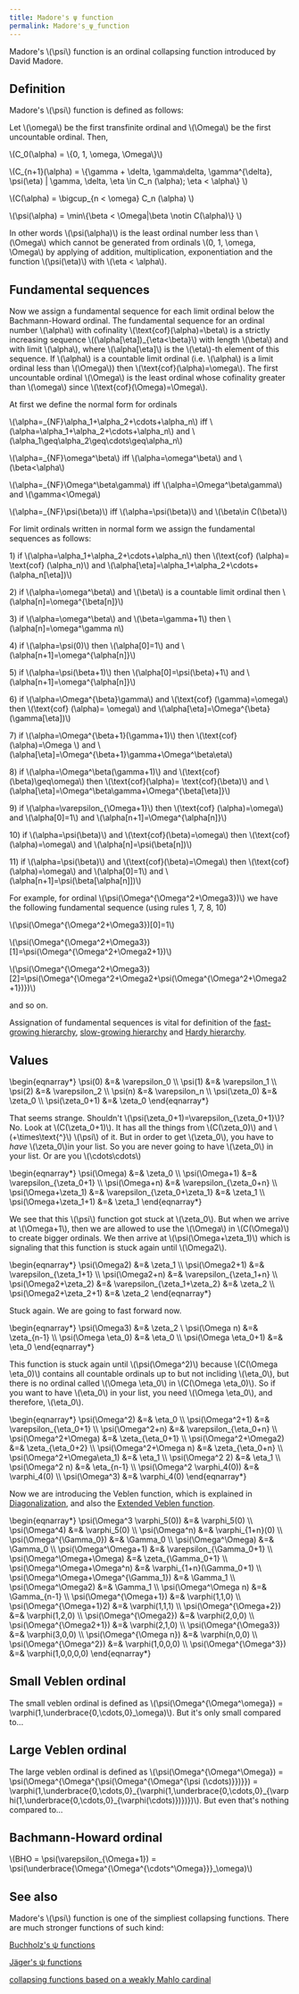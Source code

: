 ```yaml
---
title: Madore's ψ function
permalink: Madore's_ψ_function
---
```


Madore's \\(\\psi\\) function is an ordinal collapsing function
introduced by David Madore.

## Definition

Madore's \\(\\psi\\) function is defined as follows:

Let \\(\\omega\\) be the first transfinite ordinal and \\(\\Omega\\) be
the first uncountable ordinal. Then,

\\(C\_0(\\alpha) = \\{0, 1, \\omega, \\Omega\\}\\)

\\(C\_{n+1}(\\alpha) = \\{\\gamma + \\delta, \\gamma\\delta,
\\gamma^{\\delta}, \\psi(\\eta) \| \\gamma, \\delta, \\eta \\in C\_n
(\\alpha); \\eta &lt; \\alpha\\} \\)

\\(C(\\alpha) = \\bigcup\_{n &lt; \\omega} C\_n (\\alpha) \\)

\\(\\psi(\\alpha) = \\min\\{\\beta &lt; \\Omega\|\\beta \\notin
C(\\alpha)\\} \\)

In other words \\(\\psi(\\alpha)\\) is the least ordinal number less
than \\(\\Omega\\) which cannot be generated from ordinals \\(0, 1,
\\omega, \\Omega\\) by applying of addition, multiplication,
exponentiation and the function \\(\\psi(\\eta)\\) with \\(\\eta &lt;
\\alpha\\).

## Fundamental sequences

Now we assign a fundamental sequence for each limit ordinal below the
Bachmann-Howard ordinal. The fundamental sequence for an ordinal number
\\(\\alpha\\) with cofinality \\(\\text{cof}(\\alpha)=\\beta\\) is a
strictly increasing sequence \\((\\alpha\[\\eta\])\_{\\eta&lt;\\beta}\\)
with length \\(\\beta\\) and with limit \\(\\alpha\\), where
\\(\\alpha\[\\eta\]\\) is the \\(\\eta\\)-th element of this sequence.
If \\(\\alpha\\) is a countable limit ordinal (i.e. \\(\\alpha\\) is a
limit ordinal less than \\(\\Omega\\)) then
\\(\\text{cof}(\\alpha)=\\omega\\). The first uncountable ordinal
\\(\\Omega\\) is the least ordinal whose cofinality greater than
\\(\\omega\\) since \\(\\text{cof}(\\Omega)=\\Omega\\).

At first we define the normal form for ordinals

\\(\\alpha=\_{NF}\\alpha\_1+\\alpha\_2+\\cdots+\\alpha\_n\\) iff
\\(\\alpha=\\alpha\_1+\\alpha\_2+\\cdots+\\alpha\_n\\) and
\\(\\alpha\_1\\geq\\alpha\_2\\geq\\cdots\\geq\\alpha\_n\\)

\\(\\alpha=\_{NF}\\omega^\\beta\\) iff \\(\\alpha=\\omega^\\beta\\) and
\\(\\beta&lt;\\alpha\\)

\\(\\alpha=\_{NF}\\Omega^\\beta\\gamma\\) iff
\\(\\alpha=\\Omega^\\beta\\gamma\\) and \\(\\gamma&lt;\\Omega\\)

\\(\\alpha=\_{NF}\\psi(\\beta)\\) iff \\(\\alpha=\\psi(\\beta)\\) and
\\(\\beta\\in C(\\beta)\\)

For limit ordinals written in normal form we assign the fundamental
sequences as follows:

1\) if \\(\\alpha=\\alpha\_1+\\alpha\_2+\\cdots+\\alpha\_n\\) then
\\(\\text{cof} (\\alpha)= \\text{cof} (\\alpha\_n)\\) and
\\(\\alpha\[\\eta\]=\\alpha\_1+\\alpha\_2+\\cdots+(\\alpha\_n\[\\eta\])\\)

2\) if \\(\\alpha=\\omega^\\beta\\) and \\(\\beta\\) is a countable
limit ordinal then \\(\\alpha\[n\]=\\omega^{\\beta\[n\]}\\)

3\) if \\(\\alpha=\\omega^\\beta\\) and \\(\\beta=\\gamma+1\\) then
\\(\\alpha\[n\]=\\omega^\\gamma n\\)

4\) if \\(\\alpha=\\psi(0)\\) then \\(\\alpha\[0\]=1\\) and
\\(\\alpha\[n+1\]=\\omega^{\\alpha\[n\]}\\)

5\) if \\(\\alpha=\\psi(\\beta+1)\\) then
\\(\\alpha\[0\]=\\psi(\\beta)+1\\) and
\\(\\alpha\[n+1\]=\\omega^{\\alpha\[n\]}\\)

6\) if \\(\\alpha=\\Omega^{\\beta}\\gamma\\) and \\(\\text{cof}
(\\gamma)=\\omega\\) then \\(\\text{cof} (\\alpha)= \\omega\\) and
\\(\\alpha\[\\eta\]=\\Omega^{\\beta}(\\gamma\[\\eta\])\\)

7\) if \\(\\alpha=\\Omega^{\\beta+1}(\\gamma+1)\\) then \\(\\text{cof}
(\\alpha)=\\Omega \\) and
\\(\\alpha\[\\eta\]=\\Omega^{\\beta+1}\\gamma+\\Omega^\\beta\\eta\\)

8\) if \\(\\alpha=\\Omega^\\beta(\\gamma+1)\\) and
\\(\\text{cof}(\\beta)\\geq\\omega\\) then \\(\\text{cof}(\\alpha)=
\\text{cof}(\\beta)\\) and
\\(\\alpha\[\\eta\]=\\Omega^\\beta\\gamma+\\Omega^{\\beta\[\\eta\]}\\)

9\) if \\(\\alpha=\\varepsilon\_{\\Omega+1}\\) then \\(\\text{cof}
(\\alpha)=\\omega\\) and \\(\\alpha\[0\]=1\\) and
\\(\\alpha\[n+1\]=\\Omega^{\\alpha\[n\]}\\)

10\) if \\(\\alpha=\\psi(\\beta)\\) and
\\(\\text{cof}(\\beta)=\\omega\\) then \\(\\text{cof}
(\\alpha)=\\omega\\) and \\(\\alpha\[n\]=\\psi(\\beta\[n\])\\)

11\) if \\(\\alpha=\\psi(\\beta)\\) and
\\(\\text{cof}(\\beta)=\\Omega\\) then \\(\\text{cof}
(\\alpha)=\\omega\\) and \\(\\alpha\[0\]=1\\) and
\\(\\alpha\[n+1\]=\\psi(\\beta\[\\alpha\[n\]\])\\)

  
For example, for ordinal \\(\\psi(\\Omega^{\\Omega^2+\\Omega3})\\) we
have the following fundamental sequence (using rules 1, 7, 8, 10)

\\(\\psi(\\Omega^{\\Omega^2+\\Omega3})\[0\]=1\\)

\\(\\psi(\\Omega^{\\Omega^2+\\Omega3})\[1\]=\\psi(\\Omega^{\\Omega^2+\\Omega2+1})\\)

\\(\\psi(\\Omega^{\\Omega^2+\\Omega3})\[2\]=\\psi(\\Omega^{\\Omega^2+\\Omega2+\\psi(\\Omega^{\\Omega^2+\\Omega2+1})})\\)

and so on.

Assignation of fundamental sequences is vital for definition of the
[fast-growing
hierarchy](Fast-growing_hierarchy "Fast-growing hierarchy"),
[slow-growing
hierarchy](Slow-growing_hierarchy "Slow-growing hierarchy")
and [Hardy
hierarchy](Hardy_hierarchy "Hardy hierarchy").

## Values

\\begin{eqnarray\*} \\psi(0) &=& \\varepsilon\_0 \\\\ \\psi(1) &=&
\\varepsilon\_1 \\\\ \\psi(2) &=& \\varepsilon\_2 \\\\ \\psi(n) &=&
\\varepsilon\_n \\\\ \\psi(\\zeta\_0) &=& \\zeta\_0 \\\\
\\psi(\\zeta\_0+1) &=& \\zeta\_0 \\end{eqnarray\*}

That seems strange. Shouldn't
\\(\\psi(\\zeta\_0+1)=\\varepsilon\_{\\zeta\_0+1}\\)? No. Look at
\\(C(\\zeta\_0+1)\\). It has all the things from \\(C(\\zeta\_0)\\) and
\\(+\\times\\text{^}\\) \\(\\psi\\) of it. But in order to get
\\(\\zeta\_0\\), you have to *have* \\(\\zeta\_0\\)in your list. So you
are never going to have \\(\\zeta\_0\\) in your list. Or are you
\\(\\cdots\\cdots\\)

\\begin{eqnarray\*} \\psi(\\Omega) &=& \\zeta\_0 \\\\ \\psi(\\Omega+1)
&=& \\varepsilon\_{\\zeta\_0+1} \\\\ \\psi(\\Omega+n) &=&
\\varepsilon\_{\\zeta\_0+n} \\\\ \\psi(\\Omega+\\zeta\_1) &=&
\\varepsilon\_{\\zeta\_0+\\zeta\_1} &=& \\zeta\_1 \\\\
\\psi(\\Omega+\\zeta\_1+1) &=& \\zeta\_1 \\end{eqnarray\*}

We see that this \\(\\psi\\) function got stuck at \\(\\zeta\_0\\). But
when we arrive at \\(\\Omega+1\\), then we are allowed to use the
\\(\\Omega\\) in \\(C(\\Omega)\\) to create bigger ordinals. We then
arrive at \\(\\psi(\\Omega+\\zeta\_1)\\) which is signaling that this
function is stuck again until \\(\\Omega2\\).

\\begin{eqnarray\*} \\psi(\\Omega2) &=& \\zeta\_1 \\\\ \\psi(\\Omega2+1)
&=& \\varepsilon\_{\\zeta\_1+1} \\\\ \\psi(\\Omega2+n) &=&
\\varepsilon\_{\\zeta\_1+n} \\\\ \\psi(\\Omega2+\\zeta\_2) &=&
\\varepsilon\_{\\zeta\_1+\\zeta\_2} &=& \\zeta\_2 \\\\
\\psi(\\Omega2+\\zeta\_2+1) &=& \\zeta\_2 \\end{eqnarray\*}

Stuck again. We are going to fast forward now.

\\begin{eqnarray\*} \\psi(\\Omega3) &=& \\zeta\_2 \\ \\psi(\\Omega n)
&=& \\zeta\_{n-1} \\\\ \\psi(\\Omega \\eta\_0) &=& \\eta\_0 \\\\
\\psi(\\Omega \\eta\_0+1) &=& \\eta\_0 \\end{eqnarray\*}

This function is stuck again until \\(\\psi(\\Omega^2)\\) because
\\(C(\\Omega \\eta\_0)\\) contains all countable ordinals up to but not
incliding \\(\\eta\_0\\), but there is no ordinal called \\(\\Omega
\\eta\_0\\) in \\(C(\\Omega \\eta\_0)\\). So if you want to have
\\(\\eta\_0\\) in your list, you need \\(\\Omega \\eta\_0\\), and
therefore, \\(\\eta\_0\\).

\\begin{eqnarray\*} \\psi(\\Omega^2) &=& \\eta\_0 \\\\
\\psi(\\Omega^2+1) &=& \\varepsilon\_{\\eta\_0+1} \\\\
\\psi(\\Omega^2+n) &=& \\varepsilon\_{\\eta\_0+n} \\\\
\\psi(\\Omega^2+\\Omega) &=& \\zeta\_{\\eta\_0+1} \\\\
\\psi(\\Omega^2+\\Omega2) &=& \\zeta\_{\\eta\_0+2} \\\\
\\psi(\\Omega^2+\\Omega n) &=& \\zeta\_{\\eta\_0+n} \\\\
\\psi(\\Omega^2+\\Omega\\eta\_1) &=& \\eta\_1 \\\\ \\psi(\\Omega^2 2)
&=& \\eta\_1 \\\\ \\psi(\\Omega^2 n) &=& \\eta\_{n-1} \\\\
\\psi(\\Omega^2 \\varphi\_4(0)) &=& \\varphi\_4(0) \\\\ \\psi(\\Omega^3)
&=& \\varphi\_4(0) \\end{eqnarray\*}

Now we are introducing the Veblen function, which is explained in
[Diagonalization](Diagonalization "Diagonalization"),
and also the [Extended Veblen
function](Extended_Veblen_function "Extended Veblen function").

\\begin{eqnarray\*} \\psi(\\Omega^3 \\varphi\_5(0)) &=& \\varphi\_5(0)
\\\\ \\psi(\\Omega^4) &=& \\varphi\_5(0) \\\\ \\psi(\\Omega^n) &=&
\\varphi\_{1+n}(0) \\\\ \\psi(\\Omega^{\\Gamma\_0}) &=& \\Gamma\_0 \\\\
\\psi(\\Omega^\\Omega) &=& \\Gamma\_0 \\\\ \\psi(\\Omega^\\Omega+1) &=&
\\varepsilon\_{\\Gamma\_0+1} \\\\ \\psi(\\Omega^\\Omega+\\Omega) &=&
\\zeta\_{\\Gamma\_0+1} \\\\ \\psi(\\Omega^\\Omega+\\Omega^n) &=&
\\varphi\_{1+n}(\\Gamma\_0+1) \\\\
\\psi(\\Omega^\\Omega+\\Omega^{\\Gamma\_1}) &=& \\Gamma\_1 \\\\
\\psi(\\Omega^\\Omega2) &=& \\Gamma\_1 \\\\ \\psi(\\Omega^\\Omega n) &=&
\\Gamma\_{n-1} \\\\ \\psi(\\Omega^{\\Omega+1}) &=& \\varphi(1,1,0) \\\\
\\psi(\\Omega^{\\Omega+1}2) &=& \\varphi(1,1,1) \\\\
\\psi(\\Omega^{\\Omega+2}) &=& \\varphi(1,2,0) \\\\
\\psi(\\Omega^{\\Omega2}) &=& \\varphi(2,0,0) \\\\
\\psi(\\Omega^{\\Omega2+1}) &=& \\varphi(2,1,0) \\\\
\\psi(\\Omega^{\\Omega3}) &=& \\varphi(3,0,0) \\\\
\\psi(\\Omega^{\\Omega n}) &=& \\varphi(n,0,0) \\\\
\\psi(\\Omega^{\\Omega^2}) &=& \\varphi(1,0,0,0) \\\\
\\psi(\\Omega^{\\Omega^3}) &=& \\varphi(1,0,0,0,0) \\end{eqnarray\*}

## Small Veblen ordinal

The small veblen ordinal is defined as
\\(\\psi(\\Omega^{\\Omega^\\omega}) =
\\varphi(1,\\underbrace{0,\\cdots,0}\_\\omega)\\). But it's only small
compared to...

## Large Veblen ordinal

The large veblen ordinal is defined as
\\(\\psi(\\Omega^{\\Omega^\\Omega}) =
\\psi(\\Omega^{\\Omega^{\\psi(\\Omega^{\\Omega^{\\psi (\\cdots)}})}}) =
\\varphi(1,\\underbrace{0,\\cdots,0}\_{\\varphi(1,\\underbrace{0,\\cdots,0}\_{\\varphi(1,\\underbrace{0,\\cdots,0}\_{\\varphi(\\cdots)})})})\\).
But even that's nothing compared to...

## Bachmann-Howard ordinal

\\(BHO = \\psi(\\varepsilon\_{\\Omega+1}) =
\\psi(\\underbrace{\\Omega^{\\Omega^{\\cdots^\\Omega}}}\_\\omega)\\)

## See also

Madore's \\(\\psi\\) function is one of the simpliest collapsing
functions. There are much stronger functions of such kind:

[Buchholz's ψ
functions](Buchholz%27s_%CF%88_functions "Buchholz's ψ functions")

[Jäger's ψ
functions](J%C3%A4ger%27s_collapsing_functions_and_%CF%81-inaccessible_ordinals "Jäger's collapsing functions and ρ-inaccessible ordinals")

[collapsing functions based on a weakly Mahlo
cardinal](User_blog:Denis_Maksudov/Ordinal_functions_collapsing_the_least_weakly_Mahlo_cardinal;_a_system_of_fundamental_sequences "User blog:Denis Maksudov/Ordinal functions collapsing the least weakly Mahlo cardinal; a system of fundamental sequences")


